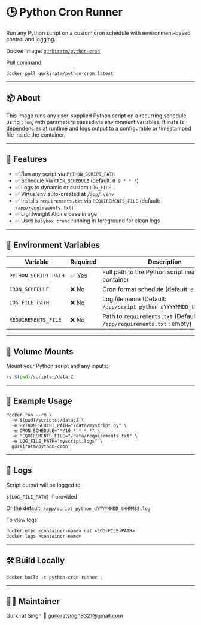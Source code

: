 # 🕒 Python Cron Runner

Run any Python script on a custom cron schedule with environment-based control and logging.

Docker Image: [`gurkiratm/python-cron`](https://hub.docker.com/r/gurkiratm/python-cron)

Pull command:  
```
docker pull gurkiratm/python-cron:latest
```

---
 
## 📦 About

This image runs any user-supplied Python script on a recurring schedule using `cron`, with parameters passed via environment variables. It installs dependencies at runtime and logs output to a configurable or timestamped file inside the container.

---

## 🚀 Features

- ✅ Run any script via `PYTHON_SCRIPT_PATH`
- ✅ Schedule via `CRON_SCHEDULE` (default: `0 9 * * *`)
- ✅ Logs to dynamic or custom `LOG_FILE`
- ✅ Virtualenv auto-created at `/app/.venv`
- ✅ Installs `requirements.txt` via `REQUIREMENTS_FILE` (default: `/app/requirements.txt`)
- ✅ Lightweight Alpine base image
- ✅ Uses `busybox crond` running in foreground for clean logs

---

## 🔧 Environment Variables

| Variable             | Required | Description                                                                 |
|----------------------|----------|-----------------------------------------------------------------------------|
| `PYTHON_SCRIPT_PATH` | ✅ Yes   | Full path to the Python script inside the container                         |
| `CRON_SCHEDULE`      | ❌ No    | Cron format schedule (default: `0 9 * * *`)                                 |
| `LOG_FILE_PATH`           | ❌ No    | Log file name (Default: `/app/script_python_dYYYYMMDD_tHHMMSS.log`)       |
| `REQUIREMENTS_FILE`  | ❌ No    | Path to `requirements.txt` (Default: `/app/requirements.txt` : empty)               |

---

## 📁 Volume Mounts

Mount your Python script and any inputs:

```bash
-v $(pwd)/scripts:/data:Z
```

---

## 📄 Example Usage

```
docker run --rm \
  -v $(pwd)/scripts:/data:Z \
  -e PYTHON_SCRIPT_PATH="/data/myscript.py" \
  -e CRON_SCHEDULE="*/10 * * * *" \
  -e REQUIREMENTS_FILE="/data/requirements.txt" \
  -e LOG_FILE_PATH="myscript.logs" \
  gurkiratm/python-cron
```

---

## 📝 Logs
Script output will be logged to:

`${LOG_FILE_PATH}` if provided

Or the default: `/app/script_python_dYYYYMMDD_tHHMMSS.log`

To view logs:
```
docker exec <container-name> cat <LOG-FILE-PATH>
docker logs <container-name>
```

---
## 🛠 Build Locally 

```docker build -t python-cron-runner . ```

---

## 👨‍💻 Maintainer
Gurkirat Singh
📧 gurkiratsingh8321@gmail.com
